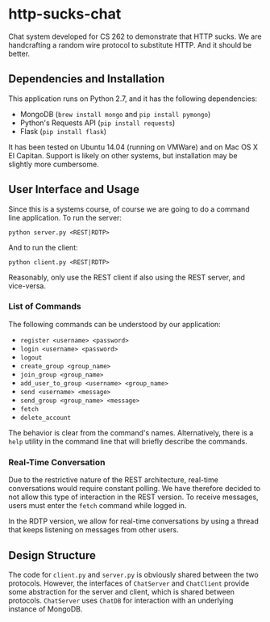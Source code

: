 # http-sucks-chat
Chat system developed for CS 262 to demonstrate that HTTP sucks. We are handcrafting a random wire protocol to substitute HTTP. And it should be better.

## Dependencies and Installation

This application runs on Python 2.7, and it has the following dependencies:

* MongoDB (`brew install mongo` and `pip install pymongo`)
* Python's Requests API (`pip install requests`)
* Flask (`pip install flask`)

It has been tested on Ubuntu 14.04 (running on VMWare) and on Mac OS X El Capitan.
Support is likely on other systems, but installation may be slightly more
cumbersome.

## User Interface and Usage

Since this is a systems course, of course we are going to do a command line
application. To run the server:

`python server.py <REST|RDTP>`

And to run the client:

`python client.py <REST|RDTP>`

Reasonably, only use the REST client if also using the REST server, and vice-versa.

### List of Commands

The following commands can be understood by our application:

* `register <username> <password>`
* `login <username> <password>`
* `logout`
* `create_group <group_name>`
* `join_group <group_name>`
* `add_user_to_group <username> <group_name>`
* `send <username> <message>`
* `send_group <group_name> <message>`
* `fetch`
* `delete_account`

The behavior is clear from the command's names. Alternatively, there is a
`help` utility in the command line that will briefly describe the commands.

### Real-Time Conversation

Due to the restrictive nature of the REST architecture, real-time conversations
would require constant polling. We have therefore decided to not allow this
type of interaction in the REST version. To receive messages, users must enter
the `fetch` command while logged in.

In the RDTP version, we allow for real-time conversations by using a thread 
that keeps listening on messages from other users.

## Design Structure

The code for `client.py` and `server.py` is obviously shared between the two
protocols. However, the interfaces of `ChatServer` and `ChatClient`
provide some abstraction for the server and client, which is shared between
protocols. `ChatServer` uses `ChatDB` for interaction with an underlying instance
of MongoDB.
